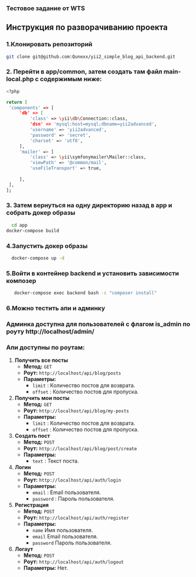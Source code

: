 ### Тестовое задание от WTS


<h2>Инструкция по разворачиванию проекта</h2>

### 1.Клонировать репозиторий
   ```bash
   git clone git@github.com:Qunexx/yii2_simple_blog_api_backend.git
  ```
### 2. Перейти в app/common, затем создать там файл main-local.php с содержимым ниже:
   ```bash
  <?php

return [
    'components' => [
        'db' => [
            'class' => \yii\db\Connection::class,
            'dsn' => 'mysql:host=mysql;dbname=yii2advanced',
            'username' => 'yii2advanced',
            'password' => 'secret',
            'charset' => 'utf8',
        ],
        'mailer' => [
            'class' => \yii\symfonymailer\Mailer::class,
            'viewPath' => '@common/mail',
            'useFileTransport' => true,
         
        ],
    ],
];

```
### 3. Затем вернуться на одну директорию назад в app и собрать докер образы
```bash
  cd app
docker-compose build
```
### 4.Запустить докер образы
```bash
  docker-compose up -d
```
### 5.Войти в контейнер backend и установить зависимости композер
```bash
   docker-compose exec backend bash -c "composer install"
 ```
### 6.Можно тестить апи и админку

<h3>Админка доступна для пользователей с флагом is_admin по роуту http://localhost/admin/</h3>
    <h3>Апи доступны по роутам:</h2>
    <ol>
        <li>
            <strong>Получить все посты</strong>
            <ul>
                <li><strong>Метод:</strong> <code>GET</code></li>
                <li><strong>Роут:</strong> <code>http://localhost/api/blog/posts</code></li>
                <li><strong>Параметры:</strong>
                    <ul>
                        <li><code>limit</code> : Количество постов для возврата.</li>
                        <li><code>offset</code> : Количество постов для пропуска.</li>
                    </ul>
                </li>
            </ul>
        </li>
        <li>
            <strong>Получить мои посты</strong>
            <ul>
                <li><strong>Метод:</strong> <code>GET</code></li>
                <li><strong>Роут:</strong> <code>http://localhost/api/blog/my-posts</code></li>
                <li><strong>Параметры:</strong>
                    <ul>
                        <li><code>limit</code> : Количество постов для возврата.</li>
                        <li><code>offset</code> : Количество постов для пропуска.</li>
                    </ul>
                </li>
            </ul>
        </li>
        <li>
            <strong>Создать пост</strong>
            <ul>
                <li><strong>Метод:</strong> <code>POST</code></li>
                <li><strong>Роут:</strong> <code>http://localhost/api/blog/post/create</code></li>
                <li><strong>Параметры:</strong>
                    <ul>
                        <li><code>text</code> : Текст поста.</li>
                    </ul>
                </li>
            </ul>
        </li>
        <li>
            <strong>Логин</strong>
            <ul>
                <li><strong>Метод:</strong> <code>POST</code></li>
                <li><strong>Роут:</strong> <code>http://localhost/api/auth/login</code></li>
                <li><strong>Параметры:</strong>
                    <ul>
                        <li><code>email</code> : Email пользователя.</li>
                        <li><code>password</code> : Пароль пользователя.</li>
                    </ul>
                </li>
            </ul>
        </li>
        <li>
            <strong>Регистрация</strong>
            <ul>
                <li><strong>Метод:</strong> <code>POST</code></li>
                <li><strong>Роут:</strong> <code>http://localhost/api/auth/register</code></li>
                <li><strong>Параметры:</strong>
                    <ul>
                        <li><code>name</code> Имя пользователя.</li>
                        <li><code>email</code> Email пользователя.</li>
                        <li><code>password</code> Пароль пользователя.</li>
                    </ul>
                </li>
            </ul>
        </li>
        <li>
            <strong>Логаут</strong>
            <ul>
                <li><strong>Метод:</strong> <code>POST</code></li>
                <li><strong>Роут:</strong> <code>http://localhost/api/auth/logout</code></li>
                <li><strong>Параметры:</strong> Нет.</li>
            </ul>
        </li>
    </ol>



